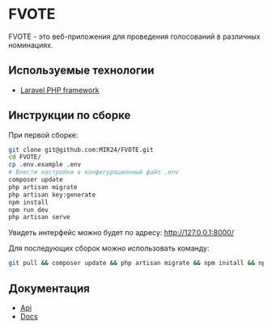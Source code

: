 FVOTE
====

FVOTE - это веб-приложения для проведения голосований в различных номинациях.

## Используемые технологии

- [Laravel PHP framework](https://laravel.com/docs)

## Инструкции по сборке

При первой сборке:
```bash
git clone git@github.com:MIR24/FVOTE.git
cd FVOTE/
cp .env.example .env
# Внести настройки в конфигурационный файл .env
composer update
php artisan migrate
php artisan key:generate
npm install
npm run dev
php artisan serve
```
Увидеть интерфейс можно будет по адресу:
http://127.0.0.1:8000/

Для последующих сборок можно использовать команду:
```bash
git pull && composer update && php artisan migrate && npm install && npm run dev
```

## Документация

- [Api](https://oradweb2.docs.apiary.io/)
- [Docs](https://orad-web-2-docs.readthedocs.io)

